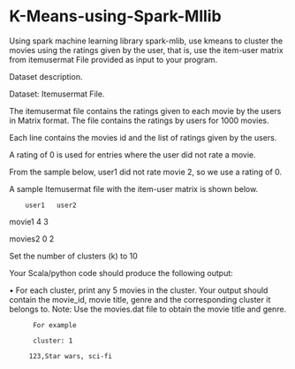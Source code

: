 # K-Means-using-Spark-Mllib

Using spark machine learning library spark-mlib, use kmeans to cluster the movies using the ratings given by the user, that is, use the item-user matrix from itemusermat File provided as input to your program.

Dataset description.

Dataset: Itemusermat File.

The itemusermat file contains the ratings given to each movie by the users in Matrix format. The file contains the ratings by users for 1000 movies.

Each line contains the movies id and the list of ratings given by the users. 

A rating of 0 is used for entries where the user did not rate a movie.

From the sample below, user1 did not rate movie 2, so we use a rating of 0.

A sample Itemusermat file with the item-user matrix is shown below.

		user1	user2
		
movie1		4	3

movies2		0	2



Set the number of clusters (k) to 10

Your Scala/python code should produce the following output:

•	For each cluster, print any 5 movies in the cluster. Your output should contain the movie_id, movie title, genre and the corresponding cluster it belongs to. Note: Use the movies.dat file to obtain the movie title and genre.

          For example
          
          cluster: 1
          
         123,Star wars, sci-fi 
